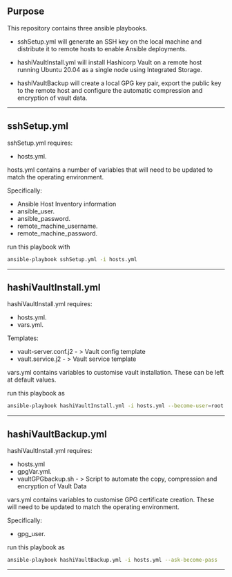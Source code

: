 ## Purpose

This repository contains three ansible playbooks.

- sshSetup.yml will generate an SSH key on the local machine and distribute it to remote hosts to enable Ansible deployments.

- hashiVaultInstall.yml will install Hashicorp Vault on a remote host running Ubuntu 20.04 as a single node using Integrated Storage.

- hashiVaultBackup will create a local GPG key pair, export the public key to the remote host and configure the automatic compression and encryption of vault data.

---

## sshSetup.yml

sshSetup.yml requires: 
 - hosts.yml. 

hosts.yml contains a number of variables that will need to be updated to match the operating environment. 

Specifically:
- Ansible Host Inventory information 
- ansible_user. 
- ansible_password. 
- remote_machine_username. 
- remote_machine_password.

run this playbook with 

```bash
ansible-playbook sshSetup.yml -i hosts.yml
```

---

## hashiVaultInstall.yml

hashiVaultInstall.yml requires: 
- hosts.yml.
- vars.yml.

Templates:
- vault-server.conf.j2 - > Vault config template
- vault.service.j2 - > Vault service template

vars.yml contains variables to customise vault installation. These can be left at default values.

run this playbook as 

```bash
ansible-playbook hashiVaultInstall.yml -i hosts.yml --become-user=root --ask-become-pass
```

---

## hashiVaultBackup.yml

hashiVaultInstall.yml requires: 
- hosts.yml
- gpgVar.yml.
- vaultGPGbackup.sh - > Script to automate the copy, compression and encryption of Vault Data


vars.yml contains variables to customise GPG certificate creation. These will need to be updated to match the operating environment.

Specifically: 
- gpg_user.

run this playbook as 

```bash
ansible-playbook hashiVaultBackup.yml -i hosts.yml --ask-become-pass
```

---






